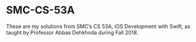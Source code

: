 # SMC-CS-53A

These are my solutions from SMC’s CS 53A, iOS Development with Swift, as taught by Professor Abbas Dehkhoda during Fall 2018.